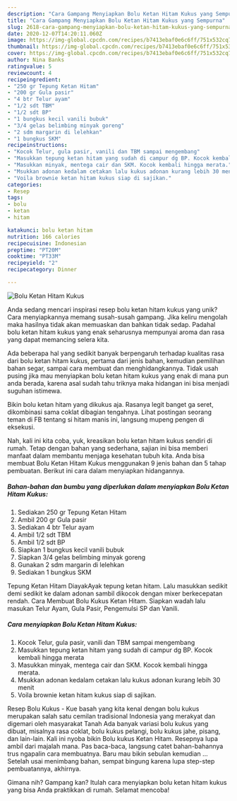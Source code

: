 ```yaml
---
description: "Cara Gampang Menyiapkan Bolu Ketan Hitam Kukus yang Sempurna"
title: "Cara Gampang Menyiapkan Bolu Ketan Hitam Kukus yang Sempurna"
slug: 2618-cara-gampang-menyiapkan-bolu-ketan-hitam-kukus-yang-sempurna
date: 2020-12-07T14:20:11.060Z
image: https://img-global.cpcdn.com/recipes/b7413ebaf0e6c6ff/751x532cq70/bolu-ketan-hitam-kukus-foto-resep-utama.jpg
thumbnail: https://img-global.cpcdn.com/recipes/b7413ebaf0e6c6ff/751x532cq70/bolu-ketan-hitam-kukus-foto-resep-utama.jpg
cover: https://img-global.cpcdn.com/recipes/b7413ebaf0e6c6ff/751x532cq70/bolu-ketan-hitam-kukus-foto-resep-utama.jpg
author: Nina Banks
ratingvalue: 5
reviewcount: 4
recipeingredient:
- "250 gr Tepung Ketan Hitam"
- "200 gr Gula pasir"
- "4 btr Telur ayam"
- "1/2 sdt TBM"
- "1/2 sdt BP"
- "1 bungkus kecil vanili bubuk"
- "3/4 gelas belimbing minyak goreng"
- "2 sdm margarin di lelehkan"
- "1 bungkus SKM"
recipeinstructions:
- "Kocok Telur, gula pasir, vanili dan TBM sampai mengembang"
- "Masukkan tepung ketan hitam yang sudah di campur dg BP. Kocok kembali hingga merata"
- "Masukkan minyak, mentega cair dan SKM. Kocok kembali hingga merata."
- "Msukkan adonan kedalam cetakan lalu kukus adonan kurang lebih 30 menit"
- "Voila brownie ketan hitam kukus siap di sajikan."
categories:
- Resep
tags:
- bolu
- ketan
- hitam

katakunci: bolu ketan hitam 
nutrition: 166 calories
recipecuisine: Indonesian
preptime: "PT20M"
cooktime: "PT33M"
recipeyield: "2"
recipecategory: Dinner

---
```



![Bolu Ketan Hitam Kukus](https://img-global.cpcdn.com/recipes/b7413ebaf0e6c6ff/751x532cq70/bolu-ketan-hitam-kukus-foto-resep-utama.jpg)

Anda sedang mencari inspirasi resep bolu ketan hitam kukus yang unik? Cara menyiapkannya memang susah-susah gampang. Jika keliru mengolah maka hasilnya tidak akan memuaskan dan bahkan tidak sedap. Padahal bolu ketan hitam kukus yang enak seharusnya mempunyai aroma dan rasa yang dapat memancing selera kita.

Ada beberapa hal yang sedikit banyak berpengaruh terhadap kualitas rasa dari bolu ketan hitam kukus, pertama dari jenis bahan, kemudian pemilihan bahan segar, sampai cara membuat dan menghidangkannya. Tidak usah pusing jika mau menyiapkan bolu ketan hitam kukus yang enak di mana pun anda berada, karena asal sudah tahu triknya maka hidangan ini bisa menjadi suguhan istimewa.

Bikin bolu ketan hitam yang dikukus aja. Rasanya legit banget ga seret, dikombinasi sama coklat dibagian tengahnya. Lihat postingan seorang teman di FB tentang si hitam manis ini, langsung mupeng pengen di eksekusi.


Nah, kali ini kita coba, yuk, kreasikan bolu ketan hitam kukus sendiri di rumah. Tetap dengan bahan yang sederhana, sajian ini bisa memberi manfaat dalam membantu menjaga kesehatan tubuh kita. Anda bisa membuat Bolu Ketan Hitam Kukus menggunakan 9 jenis bahan dan 5 tahap pembuatan. Berikut ini cara dalam menyiapkan hidangannya.

<!--inarticleads1-->

##### Bahan-bahan dan bumbu yang diperlukan dalam menyiapkan Bolu Ketan Hitam Kukus:

1. Sediakan 250 gr Tepung Ketan Hitam
1. Ambil 200 gr Gula pasir
1. Sediakan 4 btr Telur ayam
1. Ambil 1/2 sdt TBM
1. Ambil 1/2 sdt BP
1. Siapkan 1 bungkus kecil vanili bubuk
1. Siapkan 3/4 gelas belimbing minyak goreng
1. Gunakan 2 sdm margarin di lelehkan
1. Sediakan 1 bungkus SKM


Tepung Ketan Hitam DiayakAyak tepung ketan hitam. Lalu masukkan sedikit demi sedikit ke dalam adonan sambil dikocok dengan mixer berkecepatan rendah. Cara Membuat Bolu Kukus Ketan Hitam. Siapkan wadah lalu masukan Telur Ayam, Gula Pasir, Pengemulsi SP dan Vanili. 

<!--inarticleads2-->

##### Cara menyiapkan Bolu Ketan Hitam Kukus:

1. Kocok Telur, gula pasir, vanili dan TBM sampai mengembang
1. Masukkan tepung ketan hitam yang sudah di campur dg BP. Kocok kembali hingga merata
1. Masukkan minyak, mentega cair dan SKM. Kocok kembali hingga merata.
1. Msukkan adonan kedalam cetakan lalu kukus adonan kurang lebih 30 menit
1. Voila brownie ketan hitam kukus siap di sajikan.


Resep Bolu Kukus - Kue basah yang kita kenal dengan bolu kukus merupakan salah satu cemilan tradisional Indonesia yang merakyat dan digemari oleh masyarakat Tanah Ada banyak variasi bolu kukus yang dibuat, misalnya rasa coklat, bolu kukus pelangi, bolu kukus jahe, pisang, dan lain-lain. Kali ini nyoba bikin Bolu kukus Ketan Hitam. Resepnya lupa ambil dari majalah mana. Pas baca-baca, langsung catet bahan-bahannya trus ngapalin cara membuatnya. Baru mau bikin sebulan kemudian … Setelah usai menimbang bahan, sempat bingung karena lupa step-step pembuatannya, akhirnya. 

Gimana nih? Gampang kan? Itulah cara menyiapkan bolu ketan hitam kukus yang bisa Anda praktikkan di rumah. Selamat mencoba!
